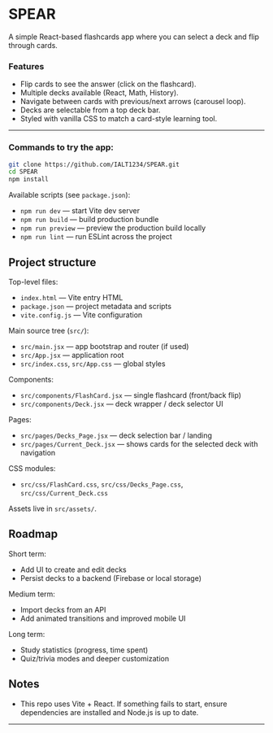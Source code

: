 # SPEAR

A simple React-based flashcards app where you can select a deck and flip through cards.  

### Features
- Flip cards to see the answer (click on the flashcard).  
- Multiple decks available (React, Math, History).  
- Navigate between cards with previous/next arrows (carousel loop).  
- Decks are selectable from a top deck bar.  
- Styled with vanilla CSS to match a card-style learning tool.  

---

### Commands to try the app:

```bash
git clone https://github.com/IALT1234/SPEAR.git
cd SPEAR
npm install
```

Available scripts (see `package.json`):

- `npm run dev` — start Vite dev server
- `npm run build` — build production bundle
- `npm run preview` — preview the production build locally
- `npm run lint` — run ESLint across the project

## Project structure

Top-level files:

- `index.html` — Vite entry HTML
- `package.json` — project metadata and scripts
- `vite.config.js` — Vite configuration

Main source tree (`src/`):

- `src/main.jsx` — app bootstrap and router (if used)
- `src/App.jsx` — application root
- `src/index.css`, `src/App.css` — global styles

Components:

- `src/components/FlashCard.jsx` — single flashcard (front/back flip)
- `src/components/Deck.jsx` — deck wrapper / deck selector UI

Pages:

- `src/pages/Decks_Page.jsx` — deck selection bar / landing
- `src/pages/Current_Deck.jsx` — shows cards for the selected deck with navigation

CSS modules:

- `src/css/FlashCard.css`, `src/css/Decks_Page.css`, `src/css/Current_Deck.css`

Assets live in `src/assets/`.

## Roadmap

Short term:
- Add UI to create and edit decks
- Persist decks to a backend (Firebase or local storage)

Medium term:
- Import decks from an API
- Add animated transitions and improved mobile UI

Long term:
- Study statistics (progress, time spent)
- Quiz/trivia modes and deeper customization

## Notes

- This repo uses Vite + React. If something fails to start, ensure dependencies are installed and Node.js is up to date.

---

